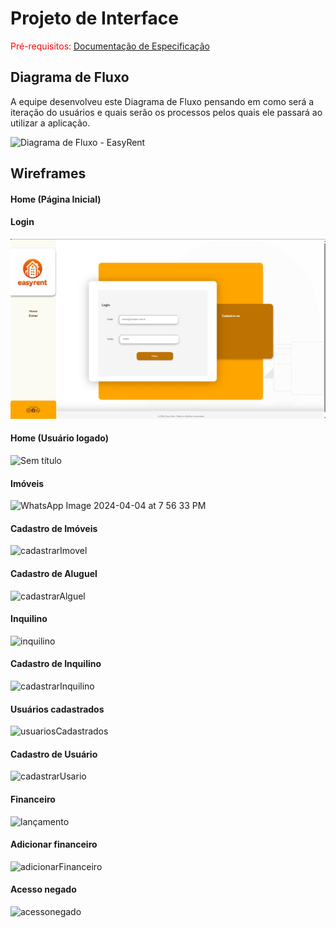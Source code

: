 
# Projeto de Interface

<span style="color:red">Pré-requisitos: <a href="02-Especificação do Projeto.md"> Documentação de Especificação</a></span>



## Diagrama de Fluxo

A equipe desenvolveu este Diagrama de Fluxo pensando em como será a iteração do usuários e quais serão os processos pelos quais ele passará ao utilizar a aplicação.

![Diagrama de Fluxo - EasyRent](https://github.com/ICEI-PUC-Minas-PMV-ADS/pmv-ads-2024-1-e4-proj-infra-t5-grupo02/assets/110863413/6722caa9-6a68-4abc-95b6-a66eb595a007)



## Wireframes

#### Home (Página Inicial)

#### Login

![Login](../docs/img/login.jpg "Login")

#### Home (Usuário logado)

![Sem título](https://github.com/ICEI-PUC-Minas-PMV-ADS/pmv-ads-2024-1-e4-proj-infra-t5-grupo02/assets/114962362/33b384e7-5409-415e-9e63-38fb79344de0)


#### Imóveis

![WhatsApp Image 2024-04-04 at 7 56 33 PM](https://github.com/ICEI-PUC-Minas-PMV-ADS/pmv-ads-2024-1-e4-proj-infra-t5-grupo02/assets/114962362/eebc17c9-c1b1-4fee-98d9-d791a8a474dd)

#### Cadastro de Imóveis

![cadastrarImovel](https://github.com/ICEI-PUC-Minas-PMV-ADS/pmv-ads-2024-1-e4-proj-infra-t5-grupo02/assets/114962362/5b679a7d-f41f-4b4c-9534-b0f6e43f4805)

#### Cadastro de Aluguel

![cadastrarAlguel](https://github.com/ICEI-PUC-Minas-PMV-ADS/pmv-ads-2024-1-e4-proj-infra-t5-grupo02/assets/114962362/a76026c0-76af-43fc-a4cd-4a22d814bfeb)

#### Inquilino

![inquilino](https://github.com/ICEI-PUC-Minas-PMV-ADS/pmv-ads-2024-1-e4-proj-infra-t5-grupo02/assets/114962362/7cea2f83-7e9d-46c6-a54e-b9e9051a7130)

#### Cadastro de Inquilino

![cadastrarInquilino](https://github.com/ICEI-PUC-Minas-PMV-ADS/pmv-ads-2024-1-e4-proj-infra-t5-grupo02/assets/114962362/9e4bc13f-031a-4dd5-8cf3-9fbbee191cc5)

#### Usuários cadastrados

![usuariosCadastrados](https://github.com/ICEI-PUC-Minas-PMV-ADS/pmv-ads-2024-1-e4-proj-infra-t5-grupo02/assets/114962362/efd298de-9020-4edb-8c5c-98f5da01d50d)

#### Cadastro de Usuário

![cadastrarUsario](https://github.com/ICEI-PUC-Minas-PMV-ADS/pmv-ads-2024-1-e4-proj-infra-t5-grupo02/assets/114962362/da26469a-9dcf-4eb6-bc8d-e90baecaf552)

#### Financeiro

![lançamento](https://github.com/ICEI-PUC-Minas-PMV-ADS/pmv-ads-2024-1-e4-proj-infra-t5-grupo02/assets/114962362/29612ea1-d48f-4f8d-a575-7cea7b75ab4e)

#### Adicionar financeiro

![adicionarFinanceiro](https://github.com/ICEI-PUC-Minas-PMV-ADS/pmv-ads-2024-1-e4-proj-infra-t5-grupo02/assets/114962362/0416901b-91fe-495b-8243-1535591bb6d0)

#### Acesso negado

![acessonegado](https://github.com/ICEI-PUC-Minas-PMV-ADS/pmv-ads-2024-1-e4-proj-infra-t5-grupo02/assets/114962362/85824864-b30f-4be1-9576-ecf7dcd7eacc)













